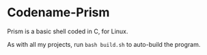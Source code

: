 # Codename-Prism
Prism is a basic shell coded in C, for Linux. 


As with all my projects, run `bash build.sh` to auto-build the program.
